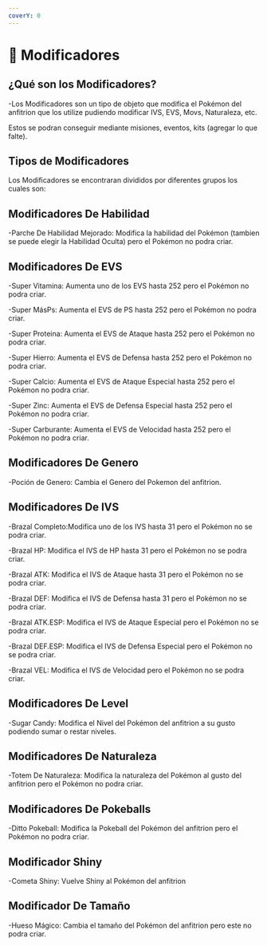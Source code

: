 ```yaml
---
coverY: 0
---
```


# 🤖 Modificadores

## ¿Qué son los Modificadores?                                                                             &#x20;

\-Los Modificadores son un tipo de objeto que modifica el Pokémon del anfitrion que los utilize pudiendo modificar IVS, EVS, Movs, Naturaleza, etc.

Estos se podran conseguir mediante misiones, eventos, kits (agregar lo que falte).

## &#x20;Tipos de Modificadores

Los Modificadores se encontraran divididos por diferentes grupos los cuales son:

## Modificadores De Habilidad

\-Parche De Habilidad Mejorado: Modifica la habilidad del Pokémon (tambien se puede elegir la Habilidad Oculta) pero el Pokémon no podra criar.

## Modificadores De EVS

\-Super Vitamina: Aumenta uno de los EVS hasta 252 pero el Pokémon no podra criar.

\-Super MásPs:  Aumenta el EVS de PS hasta 252 pero el Pokémon no podra criar.

\-Super Proteina: Aumenta el EVS de Ataque hasta 252 pero el Pokémon no podra criar.

\-Super Hierro: Aumenta el EVS de Defensa hasta 252 pero el Pokémon no podra criar.

\-Super Calcio: Aumenta el EVS de Ataque Especial hasta 252 pero el Pokémon no podra criar.

\-Super Zinc: Aumenta el EVS de Defensa Especial hasta 252 pero el Pokémon no podra criar.

\-Super Carburante: Aumenta el EVS de Velocidad hasta 252 pero el Pokémon no podra criar.

## Modificadores De Genero

\-Poción de Genero: Cambia el Genero del Pokemon del anfitrion.

## Modificadores De IVS

\-Brazal Completo:Modifica uno de los IVS hasta 31 pero el Pokémon no se podra criar.

\-Brazal HP: Modifica el IVS de HP hasta 31 pero el Pokémon no se podra criar.

\-Brazal ATK: Modifica el IVS de Ataque hasta 31 pero el Pokémon no se podra criar.

\-Brazal DEF: Modifica el IVS de Defensa hasta 31 pero el Pokémon no se podra criar.

\-Brazal ATK.ESP: Modifica el IVS de Ataque Especial pero el Pokémon no se podra criar.

\-Brazal DEF.ESP: Modifica el IVS de Defensa Especial pero el Pokémon no se podra criar.

\-Brazal VEL: Modifica el IVS de Velocidad pero el Pokémon no se podra criar.

## Modificadores De Level

\-Sugar Candy: Modifica el Nivel del Pokémon del anfitrion a su gusto podiendo sumar o restar niveles.

## Modificadores De Naturaleza

\-Totem De Naturaleza: Modifica la naturaleza del Pokémon al gusto del anfitrion pero el Pokémon no podra criar.

## Modificadores De Pokeballs

\-Ditto Pokeball: Modifica la Pokeball del Pokémon del anfitrion pero el Pokémon no podra criar.

## Modificador Shiny

\-Cometa Shiny: Vuelve Shiny al Pokémon del anfitrion

## Modificador De Tamaño

\-Hueso Mágico: Cambia el tamaño del Pokémon del anfitrion pero este no podra criar.
